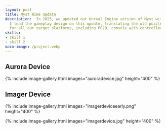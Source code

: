 ```yaml
---
layout: post
title: Myst Rime Update
description:  In 2025, we updated our Unreal Engine version of Myst with the long-awaited Rime age, from RealMyst.
  I lead the gameplay design on this update, translating the old puzzles to new, more modern designs that worked
  for all our target platforms, including PC2D, console with controller, and VR. 
skills: 
- skill 1
- skill 2
main-image: /project.webp 
---
```


## Aurora Device

{% include image-gallery.html images="auroradevice.jpg" height="400" %}

## Imager Device

{% include image-gallery.html images="imagerdeviceearly.png" height="400" %}

{% include image-gallery.html images="imagerdevice.jpg" height="400" %}
